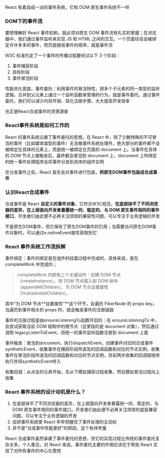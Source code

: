 React 有着自成一派的事件系统，它和 DOM 原生事件系统不一样

### DOM下的事件流

要想理解好 React 事件机制，就必须对原生 DOM 事件流有扎实的掌握；在浏览器中，我们通过事件监听来实现 JS 和 HTML 之间的交互。一个页面往往会被绑定许许多多的事件，而页面接收事件的顺序，就是事件流

W3C 标准约定了一个事件的传播过程要经过以下 3 个阶段：
1. 事件捕获阶段
2. 目标阶段
3. 事件冒泡阶段

性能优化思路，事件委托：利用事件的冒泡特性，把多个子元素的同一类型的监听逻辑，合并到父元素上通过一个监听函数来管理的行为，就是事件委托。通过事件委托，我们可以减少内存开销、简化注册步骤，大大提高开发效率

也正是React合成事件的灵感源泉

### React事件系统是如何工作的

React 的事件系统沿袭了事件委托的思想。在 React 中，除了少数特殊的不可冒泡的事件（比如媒体类型的事件）无法被事件系统处理外，绝大部分的事件都不会被绑定在具体的元素上，而是统一被绑定在页面的 document 上。当事件在具体的 DOM 节点上被触发后，最终都会冒泡到 document 上，document 上所绑定的统一事件处理程序会将事件分发到具体的组件实例

在分发事件之前，React 首先会对事件进行包装，**把原生DOM事件包装成合成事件**

### 认识React合成事件

合成事件是 React **自定义的事件对象**，它符合W3C规范，**在底层抹平了不同浏览器的差异，在上层面向开发者暴露统一的、稳定的、与 DOM 原生事件相同的事件接口**。开发者们由此便不必再关注烦琐的兼容性问题，可以专注于业务逻辑的开发

不是原生DOM事件，但它保存了原生DOM事件的引用；当需要访问原生DOM事件对象时，可以通过e.nativeEvent属性获取到它

### React 事件系统工作流拆解

事件绑定：事件的绑定是在组件的挂载过程中完成的，具体来说，是在 completeWork 中完成的；
> completeWork 内部有三个关键动作：创建 DOM 节点（createInstance）、将 DOM 节点插入到 DOM 树中（appendAllChildren）、为 DOM 节点设置属性（finalizeInitialChildren）。

其中“为 DOM 节点**设置属性”**这个环节，会遍历 FiberNode 的 props key。当遍历到事件相关的 props 时，就会触发事件的注册链路

事件的注册过程是由ensureListeningTo函数开启的：在 ensureListeningTo 中，会尝试获取当前 DOM 结构中的根节点（这里指的是 document 对象），然后通过调用 legacyListenToEvent，将统一的事件监听函数注册到 document 上面

事件触发：冒泡到document，执行dispatchEvent，创建事件对应的合成事件syntheticEvent，收集事件在捕获阶段所波及的回调函数和对应的节点实例，收集事件在冒泡阶段所波及的回调函数和对应的节点实例，将前两步收集的回调按顺序执行并将syntheticEvent传入


收集回调：从点击的元素开始，先从下模拟捕获过程收集，然后模拟冒泡过程向上收集

### React 事件系统的设计动机是什么？
1. 在底层抹平了不同浏览器的差异，在上层面向开发者暴露统一的、稳定的、与 DOM 原生事件相同的事件接口。开发者们由此便不必再关注烦琐的底层兼容问题，可以专注于业务逻辑的开发
2. 自研事件系统使 React 牢牢把握住了事件处理的主动权
3. 并不是“合成事件性能更好”的原因，这个有待考量

React 合成事件虽然承袭了事件委托的思想，但它的实现过程比传统的事件委托复杂太多。个人愚见，对 React 来说，事件委托主要的作用应该在于帮助 React 实现了对所有事件的中心化管控
